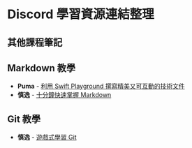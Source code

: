 # Discord 學習資源連結整理

## 其他課程筆記

## Markdown 教學

- **Puma** - [利用 Swift Playground 撰寫精美又可互動的技術文件](https://medium.com/@tuzaiz/%E5%88%A9%E7%94%A8-swift-playground-%E6%92%B0%E5%AF%AB%E7%B2%BE%E7%BE%8E%E5%8F%88%E5%8F%AF%E4%BA%92%E5%8B%95%E7%9A%84%E6%8A%80%E8%A1%93%E6%96%87%E4%BB%B6-9e3253a4d90f)
- **慎逸** - [十分鐘快速掌握 Markdown](https://www.casper.tw/development/2019/11/23/ten-mins-learn-markdown/)

## Git 教學

- **慎逸** - [遊戲式學習 Git](https://learngitbranching.js.org/?locale=zh_TW)

